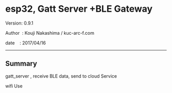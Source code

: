 ﻿# esp32, Gatt Server +BLE Gateway

 Version: 0.9.1

 Author  : Kouji Nakashima / kuc-arc-f.com

 date    : 2017/04/16

***

## Summary
 gatt_server , receive BLE data, send to cloud Service 

 wifi Use




